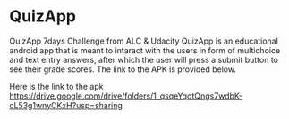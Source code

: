 # QuizApp
QuizApp 7days Challenge from ALC &amp; Udacity
QuizApp is an educational android app that is meant to intaract with the users in form of 
multichoice and text entry answers, after which the user will press a submit button to see 
their grade scores. The link to the APK is provided below.

Here is the link to the apk
https://drive.google.com/drive/folders/1_qsqeYqdtQngs7wdbK-cL53g1wnyCKxH?usp=sharing
